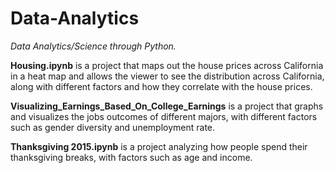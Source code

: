# Data-Analytics
*Data Analytics/Science through Python.*  

**Housing.ipynb** is a project that maps out the house prices across California in a heat map and allows the viewer to see the distribution across California, along with different factors and how they correlate with the house prices.  

**Visualizing_Earnings_Based_On_College_Earnings** is a project that graphs and visualizes the  jobs outcomes of different majors, with different factors such as gender diversity and unemployment rate. 

**Thanksgiving 2015.ipynb** is a project analyzing how people spend their thanksgiving breaks, with factors such as age and income.
